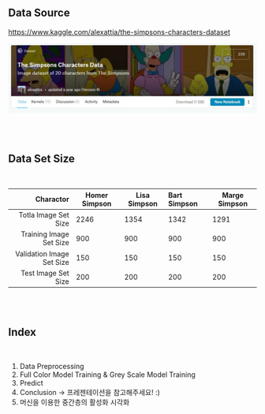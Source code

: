 ## Data Source

https://www.kaggle.com/alexattia/the-simpsons-characters-dataset

<img src = './The Simpsons Kaggle screen shot.jpg' width='100%' height='50%'>

<br></br>

## Data Set Size

</br>

| Charactor | Homer Simpson | Lisa Simpson | Bart Simpson | Marge Simpson |
|--------:|--------|--------|:--------|--------|
| Totla Image Set Size| 2246 | 1354 | 1342 | 1291 |
| Training Image Set Size| 900 | 900 | 900 | 900 |
| Validation Image Set Size| 150 | 150 | 150 | 150 |
| Test Image Set Size | 200 | 200 | 200 | 200 |


<br></br>

## Index
<br>

1. Data Preprocessing <br>
2. Full Color Model Training & Grey Scale Model Training  <br>
3. Predict <br>
4. Conclusion -> 프레젠테이션을 참고해주세요! :) <br> 
5. 머신을 이용한 중간층의 활성화 시각화
